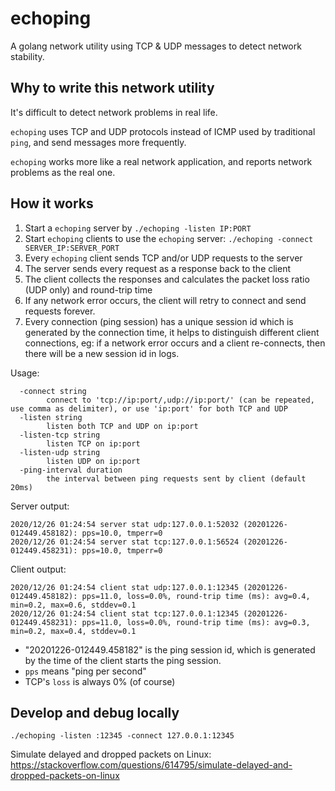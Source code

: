 # echoping

A golang network utility using TCP & UDP messages to detect network stability.

## Why to write this network utility

It's difficult to detect network problems in real life. 

`echoping` uses TCP and UDP protocols instead of ICMP used by traditional `ping`, and send messages more frequently.

`echoping` works more like a real network application, and reports network problems as the real one.


## How it works

1. Start a `echoping` server by `./echoping -listen IP:PORT`
2. Start `echoping` clients to use the `echoping` server: `./echoping -connect SERVER_IP:SERVER_PORT`
3. Every `echoping` client sends TCP and/or UDP requests to the server
4. The server sends every request as a response back to the client
5. The client collects the responses and calculates the packet loss ratio (UDP only) and round-trip time
6. If any network error occurs, the client will retry to connect and send requests forever. 
7. Every connection (ping session) has a unique session id which is generated by the connection time, it helps to distinguish different client connections, eg: if a network error occurs and a client re-connects, then there will be a new session id in logs.

Usage:

```
  -connect string
        connect to 'tcp://ip:port/,udp://ip:port/' (can be repeated, use comma as delimiter), or use 'ip:port' for both TCP and UDP
  -listen string
        listen both TCP and UDP on ip:port
  -listen-tcp string
        listen TCP on ip:port
  -listen-udp string
        listen UDP on ip:port
  -ping-interval duration
        the interval between ping requests sent by client (default 20ms)
```

Server output:
```
2020/12/26 01:24:54 server stat udp:127.0.0.1:52032 (20201226-012449.458182): pps=10.0, tmperr=0
2020/12/26 01:24:54 server stat tcp:127.0.0.1:56524 (20201226-012449.458231): pps=10.0, tmperr=0
```

Client output:
```
2020/12/26 01:24:54 client stat udp:127.0.0.1:12345 (20201226-012449.458182): pps=11.0, loss=0.0%, round-trip time (ms): avg=0.4, min=0.2, max=0.6, stddev=0.1
2020/12/26 01:24:54 client stat tcp:127.0.0.1:12345 (20201226-012449.458231): pps=11.0, loss=0.0%, round-trip time (ms): avg=0.3, min=0.2, max=0.4, stddev=0.1
```

* "20201226-012449.458182" is the ping session id, which is generated by the time of the client starts the ping session.
* `pps` means "ping per second"
* TCP's `loss` is always 0% (of course)

## Develop and debug locally

```
./echoping -listen :12345 -connect 127.0.0.1:12345
```

Simulate delayed and dropped packets on Linux: https://stackoverflow.com/questions/614795/simulate-delayed-and-dropped-packets-on-linux
